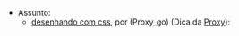    - Assunto:
      - [desenhando com css](https://github.com/proxygo/desenhando_com_css), por (Proxy_go) (Dica da [Proxy](https:www.twitter.com/proxy_go)):
